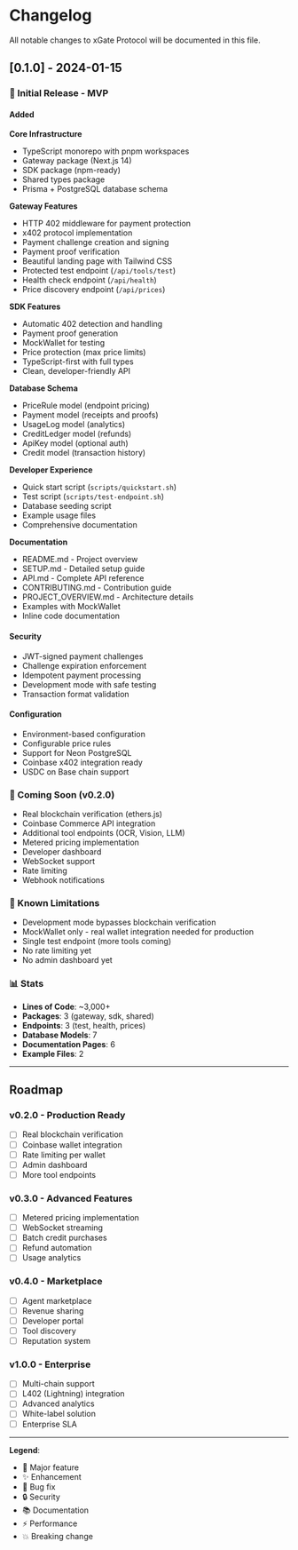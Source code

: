 # Changelog

All notable changes to xGate Protocol will be documented in this file.

## [0.1.0] - 2024-01-15

### 🎉 Initial Release - MVP

#### Added

**Core Infrastructure**
- TypeScript monorepo with pnpm workspaces
- Gateway package (Next.js 14)
- SDK package (npm-ready)
- Shared types package
- Prisma + PostgreSQL database schema

**Gateway Features**
- HTTP 402 middleware for payment protection
- x402 protocol implementation
- Payment challenge creation and signing
- Payment proof verification
- Beautiful landing page with Tailwind CSS
- Protected test endpoint (`/api/tools/test`)
- Health check endpoint (`/api/health`)
- Price discovery endpoint (`/api/prices`)

**SDK Features**
- Automatic 402 detection and handling
- Payment proof generation
- MockWallet for testing
- Price protection (max price limits)
- TypeScript-first with full types
- Clean, developer-friendly API

**Database Schema**
- PriceRule model (endpoint pricing)
- Payment model (receipts and proofs)
- UsageLog model (analytics)
- CreditLedger model (refunds)
- ApiKey model (optional auth)
- Credit model (transaction history)

**Developer Experience**
- Quick start script (`scripts/quickstart.sh`)
- Test script (`scripts/test-endpoint.sh`)
- Database seeding script
- Example usage files
- Comprehensive documentation

**Documentation**
- README.md - Project overview
- SETUP.md - Detailed setup guide
- API.md - Complete API reference
- CONTRIBUTING.md - Contribution guide
- PROJECT_OVERVIEW.md - Architecture details
- Examples with MockWallet
- Inline code documentation

#### Security

- JWT-signed payment challenges
- Challenge expiration enforcement
- Idempotent payment processing
- Development mode with safe testing
- Transaction format validation

#### Configuration

- Environment-based configuration
- Configurable price rules
- Support for Neon PostgreSQL
- Coinbase x402 integration ready
- USDC on Base chain support

### 🔮 Coming Soon (v0.2.0)

- Real blockchain verification (ethers.js)
- Coinbase Commerce API integration
- Additional tool endpoints (OCR, Vision, LLM)
- Metered pricing implementation
- Developer dashboard
- WebSocket support
- Rate limiting
- Webhook notifications

### 🚧 Known Limitations

- Development mode bypasses blockchain verification
- MockWallet only - real wallet integration needed for production
- Single test endpoint (more tools coming)
- No rate limiting yet
- No admin dashboard yet

### 📊 Stats

- **Lines of Code**: ~3,000+
- **Packages**: 3 (gateway, sdk, shared)
- **Endpoints**: 3 (test, health, prices)
- **Database Models**: 7
- **Documentation Pages**: 6
- **Example Files**: 2

---

## Roadmap

### v0.2.0 - Production Ready
- [ ] Real blockchain verification
- [ ] Coinbase wallet integration
- [ ] Rate limiting per wallet
- [ ] Admin dashboard
- [ ] More tool endpoints

### v0.3.0 - Advanced Features
- [ ] Metered pricing implementation
- [ ] WebSocket streaming
- [ ] Batch credit purchases
- [ ] Refund automation
- [ ] Usage analytics

### v0.4.0 - Marketplace
- [ ] Agent marketplace
- [ ] Revenue sharing
- [ ] Developer portal
- [ ] Tool discovery
- [ ] Reputation system

### v1.0.0 - Enterprise
- [ ] Multi-chain support
- [ ] L402 (Lightning) integration
- [ ] Advanced analytics
- [ ] White-label solution
- [ ] Enterprise SLA

---

**Legend**:
- 🎉 Major feature
- ✨ Enhancement
- 🐛 Bug fix
- 🔒 Security
- 📚 Documentation
- ⚡ Performance
- 💥 Breaking change

